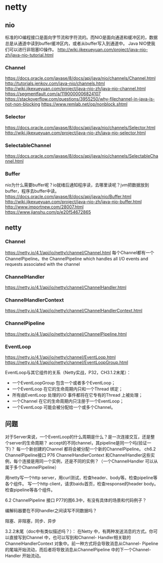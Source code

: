 # netty

## nio

标准的IO编程接口是面向字节流和字符流的。而NIO是面向通道和缓冲区的，数据总是从通道中读到buffer缓冲区内，或者从buffer写入到通道中。
Java NIO使我们可以进行非阻塞IO操作。
http://wiki.jikexueyuan.com/project/java-nio-zh/java-nio-tutorial.html

### Channel

https://docs.oracle.com/javase/8/docs/api/java/nio/channels/Channel.html
http://tutorials.jenkov.com/java-nio/channels.html
http://wiki.jikexueyuan.com/project/java-nio-zh/java-nio-channel.html
https://segmentfault.com/a/1190000006824107
https://stackoverflow.com/questions/3955250/why-filechannel-in-java-is-not-non-blocking
https://www.remlab.net/op/nonblock.shtml

### Selector

https://docs.oracle.com/javase/8/docs/api/java/nio/channels/Selector.html
http://wiki.jikexueyuan.com/project/java-nio-zh/java-nio-selector.html

### SelectableChannel

https://docs.oracle.com/javase/8/docs/api/java/nio/channels/SelectableChannel.html

### Buffer

nio为什么需要buffer呢？io就绪后通知程序读，去哪里读呢？jvm把数据放到buffer，程序去buffer中读。
https://docs.oracle.com/javase/8/docs/api/java/nio/Buffer.html
http://wiki.jikexueyuan.com/project/java-nio-zh/java-nio-buffer.html
http://www.importnew.com/28007.html
https://www.jianshu.com/p/e20f54672865

## netty

### Channel

https://netty.io/4.1/api/io/netty/channel/Channel.html
每个Channel都有一个ChannelPipeline。the ChannelPipeline which handles all I/O events and requests associated with the channel

### ChannelHandler

https://netty.io/4.1/api/io/netty/channel/ChannelHandler.html

### **ChannelHandlerContext**

https://netty.io/4.1/api/io/netty/channel/ChannelHandlerContext.html

### **ChannelPipeline**

https://netty.io/4.1/api/io/netty/channel/ChannelPipeline.html

### **EventLoop**

https://netty.io/4.1/api/io/netty/channel/EventLoop.html
https://netty.io/4.1/api/io/netty/channel/EventLoopGroup.html

EventLoop与其它组件的关系（Netty实战，P32，CH3.1.2末尾）：
* 一个EventLoopGroup 包含一个或者多个EventLoop；
* 一个EventLoop 在它的生命周期内只和一个Thread 绑定；
* 所有由EventLoop 处理的I/O 事件都将在它专有的Thread 上被处理；
* 一个Channel 在它的生命周期内只注册于一个EventLoop；
* 一个EventLoop 可能会被分配给一个或多个Channel。


## 问题

对于Server来说，一个EventLoop的什么周期是什么？是一次连接交互，还是整个server的生命周期？
accept的不同channel，其pipeline是同一个吗(验证一下)？
	每一个新创建的Channel 都将会被分配一个新的ChannelPipeline。 ch6.2 ChannelPipeline接口 P76
ChannelHandlerContext 和ChannelHandler这些实例，每个连接是用同一个实例，还是不同的实例？（一个ChannelHandler 可以从属于多个ChannelPipeline）

用netty写一个http server，用curl测试，检查header、body等。检查pipeline等各个组件。
写一个http client，请求baidu首页，检查response的header body。检查pipeline等各个组件。

6.2 ChannelPipeline 接口 P77的图6.3中，有没有具体的场景和代码例子？

编解码器要在不同handler之间读写不同数据吗？

阻塞、非阻塞，同步、异步

3.2.2末尾（doc中有类似描述吗？）：
在Netty 中，有两种发送消息的方式。你可以直接写到Channel 中，也可以写到和Channel-
Handler相关联的ChannelHandlerContext 对象中。前一种方式将会导致消息从Channel-
Pipeline 的尾端开始流动，而后者将导致消息从ChannelPipeline 中的下一个Channel-
Handler 开始流动。


